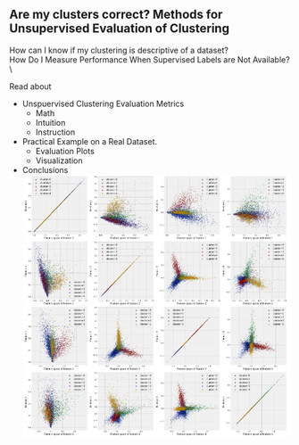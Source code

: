 ## Are my clusters correct? Methods for Unsupervised Evaluation of Clustering

How can I know if my clustering is descriptive of a dataset? \
How Do I Measure Performance When Supervised Labels are Not Available? \

Read about 
* Unspuervised Clustering Evaluation Metrics
  - Math
  - Intuition
  - Instruction
* Practical Example on a Real Dataset.
  - Evaluation Plots
  - Visualization
* Conclusions
[![Image cover](./clusters.png?raw=true "Clustering Evaluation Methods")](https://medium.com/p/7dccb955c490/edit)

